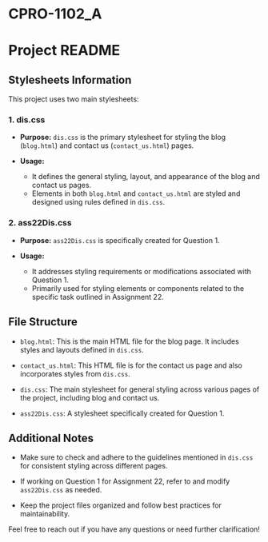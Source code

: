 # CPRO-1102_A
# Project README

## Stylesheets Information

This project uses two main stylesheets:

### 1. dis.css

- **Purpose:** `dis.css` is the primary stylesheet for styling the blog (`blog.html`) and contact us (`contact_us.html`) pages.

- **Usage:**
  - It defines the general styling, layout, and appearance of the blog and contact us pages.
  - Elements in both `blog.html` and `contact_us.html` are styled and designed using rules defined in `dis.css`.

### 2. ass22Dis.css

- **Purpose:** `ass22Dis.css` is specifically created for Question 1.

- **Usage:**
  - It addresses styling requirements or modifications associated with Question 1.
  - Primarily used for styling elements or components related to the specific task outlined in Assignment 22.

## File Structure

- `blog.html`: This is the main HTML file for the blog page. It includes styles and layouts defined in `dis.css`.
  
- `contact_us.html`: This HTML file is for the contact us page and also incorporates styles from `dis.css`.

- `dis.css`: The main stylesheet for general styling across various pages of the project, including blog and contact us.

- `ass22Dis.css`: A stylesheet specifically created for Question 1.

## Additional Notes

- Make sure to check and adhere to the guidelines mentioned in `dis.css` for consistent styling across different pages.

- If working on Question 1 for Assignment 22, refer to and modify `ass22Dis.css` as needed.

- Keep the project files organized and follow best practices for maintainability.

Feel free to reach out if you have any questions or need further clarification!
